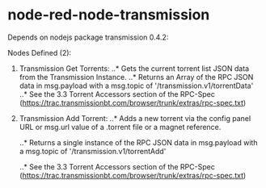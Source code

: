 # node-red-node-transmission

Depends on nodejs package transmission 0.4.2:

Nodes Defined (2):

1. Transmission Get Torrents:
..* Gets the current torrent list JSON data from the Transmission Instance.
..* Returns an Array of the RPC JSON data in msg.payload with a msg.topic of '/transmission.v1/torrentData'
..* See the 3.3 Torrent Accessors section of the RPC-Spec (https://trac.transmissionbt.com/browser/trunk/extras/rpc-spec.txt)

2. Transmission Add Torrent:
..* Adds a new torrent via the config panel URL or msg.url value of a .torrent file or a magnet reference.</p>
..* Returns a single instance of the RPC JSON data in msg.payload with a msg.topic of '/transmission.v1/torrentAdd'</p>
..* See the 3.3 Torrent Accessors section of the RPC-Spec (https://trac.transmissionbt.com/browser/trunk/extras/rpc-spec.txt)

